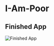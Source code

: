# I-Am-Poor

## Finished App
![Finished App](https://github.com/londonappbrewery/Images/blob/master/I%20Am%20Poor.png)


